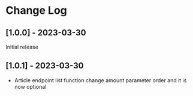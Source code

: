 # Change Log

## [1.0.0] - 2023-03-30

Initial release

## [1.0.1] - 2023-03-30

 - Article endpoint list function change amount parameter order and it is now optional
